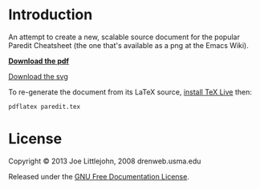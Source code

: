 # Introduction

An attempt to create a new, scalable source document for the popular Paredit Cheatsheet (the one that's available as a png at the Emacs Wiki).

**[Download the pdf](https://github.com/joelittlejohn/paredit-cheatsheet/raw/master/paredit.pdf)**

[Download the svg](https://github.com/joelittlejohn/paredit-cheatsheet/raw/master/paredit.svg)


To re-generate the document from its LaTeX source, [install TeX Live](http://www.tug.org/texlive/acquire-netinstall.html) then:

```bash
pdflatex paredit.tex
```

# License

Copyright © 2013 Joe Littlejohn, 2008 drenweb.usma.edu

Released under the [GNU Free Documentation License](http://www.emacswiki.org/FDL).
